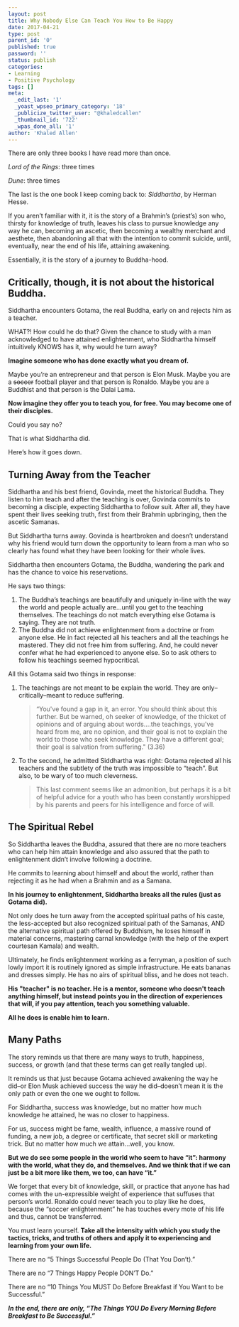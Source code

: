 ```yaml
---
layout: post
title: Why Nobody Else Can Teach You How to Be Happy
date: 2017-04-21 
type: post
parent_id: '0'
published: true
password: ''
status: publish
categories:
- Learning
- Positive Psychology
tags: []
meta:
  _edit_last: '1'
  _yoast_wpseo_primary_category: '18'
  _publicize_twitter_user: "@khaledcallen"
  _thumbnail_id: '722'
  _wpas_done_all: '1'
author: 'Khaled Allen'
---
```

There are only three books I have read more than once.

*Lord of the Rings*: three times

*Dune*: three times

The last is the one book I keep coming back to: *Siddhartha*, by Herman Hesse.

<p>If you aren’t familiar with it, it is the story of a Brahmin’s (priest’s) son who, thirsty for knowledge of truth, leaves his class to pursue knowledge any way he can, becoming an ascetic, then becoming a wealthy merchant and aesthete, then abandoning all that with the intention to commit suicide, until, eventually, near the end of his life, attaining awakening.</p>
<p>Essentially, it is the story of a journey to Buddha-hood.</p>
<h2>Critically, though, it is not about the historical Buddha.</h2>
<p>Siddhartha encounters Gotama, the real Buddha, early on and rejects him as a teacher.</p>
<p>WHAT?! How could he do that? Given the chance to study with a man acknowledged to have attained enlightenment, who Siddhartha himself intuitively KNOWS has it, why would he turn away?</p>
<p><strong>Imagine someone who has done exactly what you dream of.</strong></p>
<p>Maybe you’re an entrepreneur and that person is Elon Musk. Maybe you are a <del>soccer</del> football player and that person is Ronaldo. Maybe you are a Buddhist and that person is the Dalai Lama.</p>
<p><strong>Now imagine they offer you to teach you, for free. You may become one of their disciples.</strong></p>
<p>Could you say no?</p>
<p>That is what Siddhartha did.</p>
<p>Here’s how it goes down.</p>

<h2>Turning Away from the Teacher</h2>

<p>Siddhartha and his best friend, Govinda, meet the historical Buddha. They listen to him teach and after the teaching is over, Govinda commits to becoming a disciple, expecting Siddhartha to follow suit. After all, they have spent their lives seeking truth, first from their Brahmin upbringing, then the ascetic Samanas.</p>
<p>But Siddhartha turns away. Govinda is heartbroken and doesn’t understand why his friend would turn down the opportunity to learn from a man who so clearly has found what they have been looking for their whole lives.</p>
<p>Siddhartha then encounters Gotama, the Buddha, wandering the park and has the chance to voice his reservations.</p>
<p>He says two things:</p>
<ol>
<li>The Buddha’s teachings are beautifully and uniquely in-line with the way the world and people actually are...until you get to the teaching themselves. The teachings do not match everything else Gotama is saying. They are not truth.</li>
<li>The Buddha did not achieve enlightenment from a doctrine or from anyone else. He in fact rejected all his teachers and all the teachings he mastered. They did not free him from suffering. And, he could never confer what he had experienced to anyone else. So to ask others to follow his teachings seemed hypocritical.</li>
</ol>
<p>All this Gotama said two things in response:</p>
<ol>
<li>The teachings are not meant to be explain the world. They are only–critically–meant to reduce suffering.<br />
<blockquote><p>“You've found a gap in it, an error. You should think about this further. But be warned, oh seeker of knowledge, of the thicket of opinions and of arguing about words....the teachings, you've heard from me, are no opinion, and their goal is not to explain the world to those who seek knowledge. They have a different goal; their goal is salvation from suffering." (3.36)</p></blockquote>
</li>
<li>To the second, he admitted Siddhartha was right: Gotama rejected all his teachers and the subtlety of the truth was impossible to “teach”. But also, to be wary of too much cleverness.<br />
<blockquote><p>This last comment seems like an admonition, but perhaps it is a bit of helpful advice for a youth who has been constantly worshipped by his parents and peers for his intelligence and force of will.</p></blockquote>
</li>
</ol>
<h2>The Spiritual Rebel</h2>
<p>So Siddhartha leaves the Buddha, assured that there are no more teachers who can help him attain knowledge and also assured that the path to enlightenment didn’t involve following a doctrine.</p>
<p>He commits to learning about himself and about the world, rather than rejecting it as he had when a Brahmin and as a Samana.</p>
<p><strong>In his journey to enlightenment, Siddhartha breaks all the rules (just as Gotama did).</strong></p>
<p>Not only does he turn away from the accepted spiritual paths of his caste, the less-accepted but also recognized spiritual path of the Samanas, AND the alternative spiritual path offered by Buddhism, he loses himself in material concerns, mastering carnal knowledge (with the help of the expert courtesan Kamala) and wealth.</p>
<p>Ultimately, he finds enlightenment working as a ferryman, a position of such lowly import it is routinely ignored as simple infrastructure. He eats bananas and dresses simply. He has no airs of spiritual bliss, and he does not teach.</p>
<p><strong>His "teacher" is no teacher. He is a mentor, someone who doesn't teach anything himself, but instead points you in the direction of experiences that will, if you pay attention, teach you something valuable.</strong></p>
<p><strong>All he does is enable him to learn.</strong></p>
<h2>Many Paths</h2>
<p>The story reminds us that there are many ways to truth, happiness, success, or growth (and that these terms can get really tangled up).</p>
<p>It reminds us that just because Gotama achieved awakening the way he did–or Elon Musk achieved success the way he did–doesn’t mean it is the only path or even the one we ought to follow.</p>
<p>For Siddhartha, success was knowledge, but no matter how much knowledge he attained, he was no closer to happiness.</p>
<p>For us, success might be fame, wealth, influence, a massive round of funding, a new job, a degree or certificate, that secret skill or marketing trick. But no matter how much we attain...well, you know.</p>
<p><strong>But we do see some people in the world who seem to have “it”: harmony with the world, what they do, and themselves. And we think that if we can just be a bit more like them, we too, can have “it.”</strong></p>
<p>We forget that every bit of knowledge, skill, or practice that anyone has had comes with the un-expressible weight of experience that suffuses that person’s world. Ronaldo could never teach you to play like he does, because the “soccer enlightenment” he has touches every mote of his life and thus, cannot be transferred.</p>
<p>You must learn yourself. <strong>Take all the intensity with which you study the tactics, tricks, and truths of others and apply it to experiencing and learning from your own life</strong><strong>.</strong></p>
<p>There are no “5 Things Successful People Do (That You Don’t).”</p>
<p>There are no “7 Things Happy People DON’T Do.”</p>
<p>There are no “10 Things You MUST Do Before Breakfast if You Want to be Successful.”</p>
<p><strong><em>In the end, there are only, “The Things YOU Do Every Morning Before Breakfast to Be Successful.”</em></strong></p>
